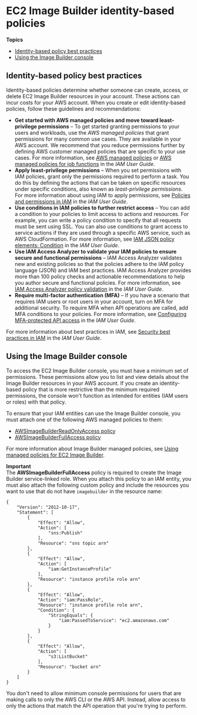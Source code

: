 # EC2 Image Builder identity\-based policies<a name="security-iam-identity-based-policies"></a>

**Topics**
+ [Identity\-based policy best practices](#security-iam-service-policy-best-practices)
+ [Using the Image Builder console](#sec-iam-id-based-policies-using-console)

## Identity\-based policy best practices<a name="security-iam-service-policy-best-practices"></a>

Identity\-based policies determine whether someone can create, access, or delete EC2 Image Builder resources in your account\. These actions can incur costs for your AWS account\. When you create or edit identity\-based policies, follow these guidelines and recommendations:
+ **Get started with AWS managed policies and move toward least\-privilege permissions** – To get started granting permissions to your users and workloads, use the *AWS managed policies* that grant permissions for many common use cases\. They are available in your AWS account\. We recommend that you reduce permissions further by defining AWS customer managed policies that are specific to your use cases\. For more information, see [AWS managed policies](https://docs.aws.amazon.com/IAM/latest/UserGuide/access_policies_managed-vs-inline.html#aws-managed-policies) or [AWS managed policies for job functions](https://docs.aws.amazon.com/IAM/latest/UserGuide/access_policies_job-functions.html) in the *IAM User Guide*\.
+ **Apply least\-privilege permissions** – When you set permissions with IAM policies, grant only the permissions required to perform a task\. You do this by defining the actions that can be taken on specific resources under specific conditions, also known as *least\-privilege permissions*\. For more information about using IAM to apply permissions, see [ Policies and permissions in IAM](https://docs.aws.amazon.com/IAM/latest/UserGuide/access_policies.html) in the *IAM User Guide*\.
+ **Use conditions in IAM policies to further restrict access** – You can add a condition to your policies to limit access to actions and resources\. For example, you can write a policy condition to specify that all requests must be sent using SSL\. You can also use conditions to grant access to service actions if they are used through a specific AWS service, such as AWS CloudFormation\. For more information, see [ IAM JSON policy elements: Condition](https://docs.aws.amazon.com/IAM/latest/UserGuide/reference_policies_elements_condition.html) in the *IAM User Guide*\.
+ **Use IAM Access Analyzer to validate your IAM policies to ensure secure and functional permissions** – IAM Access Analyzer validates new and existing policies so that the policies adhere to the IAM policy language \(JSON\) and IAM best practices\. IAM Access Analyzer provides more than 100 policy checks and actionable recommendations to help you author secure and functional policies\. For more information, see [IAM Access Analyzer policy validation](https://docs.aws.amazon.com/IAM/latest/UserGuide/access-analyzer-policy-validation.html) in the *IAM User Guide*\.
+ **Require multi\-factor authentication \(MFA\)** – If you have a scenario that requires IAM users or root users in your account, turn on MFA for additional security\. To require MFA when API operations are called, add MFA conditions to your policies\. For more information, see [ Configuring MFA\-protected API access](https://docs.aws.amazon.com/IAM/latest/UserGuide/id_credentials_mfa_configure-api-require.html) in the *IAM User Guide*\.

For more information about best practices in IAM, see [Security best practices in IAM](https://docs.aws.amazon.com/IAM/latest/UserGuide/best-practices.html) in the *IAM User Guide*\.

## Using the Image Builder console<a name="sec-iam-id-based-policies-using-console"></a>

To access the EC2 Image Builder console, you must have a minimum set of permissions\. These permissions allow you to list and view details about the Image Builder resources in your AWS account\. If you create an identity\-based policy that is more restrictive than the minimum required permissions, the console won't function as intended for entities \(IAM users or roles\) with that policy\.

To ensure that your IAM entities can use the Image Builder console, you must attach one of the following AWS managed policies to them:
+ [AWSImageBuilderReadOnlyAccess policy](security-iam-awsmanpol.md#sec-iam-manpol-AWSImageBuilderReadOnlyAccess)
+ [AWSImageBuilderFullAccess policy](security-iam-awsmanpol.md#sec-iam-manpol-AWSImageBuilderFullAccess)

For more information about Image Builder managed policies, see [Using managed policies for EC2 Image Builder](security-iam-awsmanpol.md)\.

**Important**  
The **AWSImageBuilderFullAccess** policy is required to create the Image Builder service\-linked role\. When you attach this policy to an IAM entity, you must also attach the following custom policy and include the resources you want to use that do not have `imagebuilder` in the resource name:

```
{
    "Version": "2012-10-17",
    "Statement": [
        {
            "Effect": "Allow",
            "Action": [
                "sns:Publish"
            ],
            "Resource": "sns topic arn"
        },
        {
            "Effect": "Allow",
            "Action": [
                "iam:GetInstanceProfile"
            ],
            "Resource": "instance profile role arn"
        },
        {
            "Effect": "Allow",
            "Action": "iam:PassRole",
            "Resource": "instance profile role arn",
            "Condition": {
                "StringEquals": {
                    "iam:PassedToService": "ec2.amazonaws.com"
                }
            }
        },
        {
            "Effect": "Allow",
            "Action": [
                "s3:ListBucket"
            ],
            "Resource": "bucket arn"
        }
    ]
}
```

You don't need to allow minimum console permissions for users that are making calls to only the AWS CLI or the AWS API\. Instead, allow access to only the actions that match the API operation that you're trying to perform\.